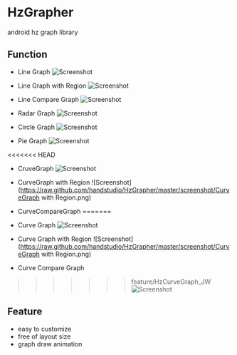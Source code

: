 HzGrapher
=========

android hz graph library

Function
--------
+ Line Graph
![Screenshot](https://raw.github.com/handstudio/HzGrapher/master/screenshot/LineGraph.png)

+ Line Graph with Region
![Screenshot](https://raw.github.com/handstudio/HzGrapher/master/screenshot/LineGraph%20with%20Region.png)

+ Line Compare Graph
![Screenshot](https://raw.github.com/handstudio/HzGrapher/master/screenshot/LineCompareGraph%20.png)

+ Radar Graph
![Screenshot](https://raw.github.com/handstudio/HzGrapher/master/screenshot/RadarGraph.png)

+ Circle Graph
![Screenshot](https://raw.github.com/handstudio/HzGrapher/master/screenshot/CircleGraph.png)

+ Pie Graph
![Screenshot](https://raw.github.com/handstudio/HzGrapher/master/screenshot/PieChart.png)

<<<<<<< HEAD
+ CruveGraph
![Screenshot](https://raw.github.com/handstudio/HzGrapher/master/screenshot/CruveGraph.png)

+ CurveGraph with Region
![Screenshot](https://raw.github.com/handstudio/HzGrapher/master/screenshot/CurveGraph with Region.png)

+ CurveCompareGraph
=======
+ Curve Graph
![Screenshot](https://raw.github.com/handstudio/HzGrapher/master/screenshot/CruveGraph.png)

+ Curve Graph with Region
![Screenshot](https://raw.github.com/handstudio/HzGrapher/master/screenshot/CurveGraph with Region.png)

+ Curve Compare Graph
>>>>>>> feature/HzCurveGraph_JW
![Screenshot](https://raw.github.com/handstudio/HzGrapher/master/screenshot/CurveCompareGraph.png)

Feature
-------
+ easy to customize
+ free of layout size
+ graph draw animation
